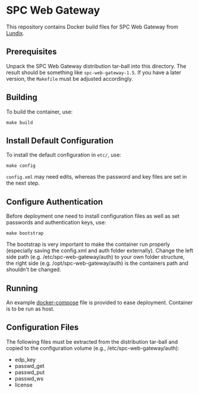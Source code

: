 # SPC Web Gateway

This repository contains Docker build files for SPC Web Gateway from [Lundix](http://www.lundix.se/).

## Prerequisites

Unpack the SPC Web Gateway distribution tar-ball into this directory. The result should be something like `spc-web-gateway-1.5`. If you have a later version, the `Makefile` must be adjusted accordingly.

## Building

To build the container, use:

    make build

## Install Default Configuration

To install the default configuration in `etc/`, use:

    make config

`config.xml` may need edits, whereas the password and key files are set in the next step.

## Configure Authentication

Before deployment one need to install configuration files as well as set passwords and authentication keys, use:

    make bootstrap

The bootstrap is very important to make the container run properly (especially saving the config.xml and auth folder externally). Change the left side path (e.g. /etc/spc-web-gateway/auth) to your own folder structure, the right side (e.g. /opt/spc-web-gateway/auth) is the containers path and shouldn't be changed.

## Running

An example [docker-compose](https://docs.docker.com/compose/) file is provided to ease deployment. Container is to be run as host.


## Configuration Files

The following files must be extracted from the distribution tar-ball and copied to the configuration volume (e.g., /etc/spc-web-gateway/auth):

- edp_key
- passwd_get
- passwd_put
- passwd_ws
- license
